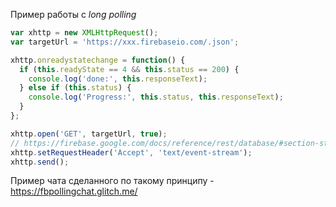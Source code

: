 Пример работы с _long polling_

```javascript
var xhttp = new XMLHttpRequest();
var targetUrl = 'https://xxx.firebaseio.com/.json';

xhttp.onreadystatechange = function() {
  if (this.readyState == 4 && this.status == 200) {
    console.log('done:', this.responseText);
  } else if (this.status) {
    console.log('Progress:', this.status, this.responseText);
  }
};

xhttp.open('GET', targetUrl, true);
// https://firebase.google.com/docs/reference/rest/database/#section-streaming
xhttp.setRequestHeader('Accept', 'text/event-stream');
xhttp.send();
```

Пример чата сделанного по такому принципу - https://fbpollingchat.glitch.me/
